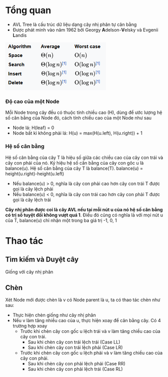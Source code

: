 # Tổng quan
- AVL Tree là cấu trúc dữ liệu dạng cây nhị phân tự cân bằng
- Được phát minh vào năm 1962 bởi Georgy **A**delson-**V**elsky và Evgenii **L**andis
  
![avl-tree-operation](avl-tree-operation.png)

### Độ cao của một Node
Mỗi Node trong cây đều có thuộc tính chiều cao (H), dùng để ước lượng hệ số cân bằng của Node đó, cách tính chiều cao của một Node như sau
- Node lá: H(leaf) = 0
- Node bất kì không phải lá: H(u) = max(H(u.left), H(u.right)) + 1

### Hệ số cân bằng
Hệ số cân bằng của cây T là hiệu số giữa các chiều cao của cây con trái và cây con phải của nó. Ký hiệu hệ số cân bằng của cây con gôc u là balance(u). Hệ số cân bằng của cây T là balance(T).
balance(u) = height(u.right)-height(u.left)
- Nếu balance(u) > 0, nghĩa là cây con phải cao hơn cây con trái T được gọi là cây lệch phải
- Nếu balance(u) < 0, nghĩa là cây con trái cao hơn cây con phải T được gọi là cây lệch trái
  
**Cây nhị phân được coi là cây AVL nếu tại mỗi nút u của nó hệ số cân bằng có trị số tuyệt đối không vượt quá 1**. Điều đó cũng có nghĩa là với mọi nút u của T, balance(u) chỉ nhận một trong ba giá trị -1, 0, 1

# Thao tác
## Tìm kiếm và Duyệt cây
Giống với cây nhị phân

## Chèn
Xét Node mới được chèn là v có Node parent là u, ta có thao tác chèn như sau:
- Thực hiện chèn giống như cây nhị phân
- Nếu v làm tăng nhiều cao của u, thực hiện xoay để cân bằng cây. Có 4 trường hợp xoay
  - Trước khi chèn cây con gốc u lệch trái và v làm tăng chiều cao của cây con trái. 
    - Sau khi chèn cây con trái lệch trái (Case LL)
    - Sau khi chèn cây con trái lệch phải (Case LR)
  - Trước khi chèn cây con gốc u lệch phải và v làm tăng chiều cao của cây con phải. 
    - Sau khi chèn cây con phải lệch phải (Case RR)
    - Sau khi chèn cây con phải lệch trái (Case RL)








